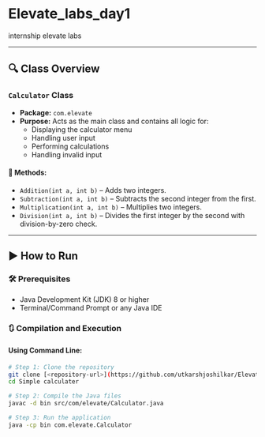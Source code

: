 # Elevate_labs_day1
internship elevate labs 


---

## 🔍 Class Overview

### `Calculator` Class

- **Package:** `com.elevate`
- **Purpose:** Acts as the main class and contains all logic for:
  - Displaying the calculator menu
  - Handling user input
  - Performing calculations
  - Handling invalid input

#### 🔧 Methods:

- `Addition(int a, int b)` – Adds two integers.
- `Subtraction(int a, int b)` – Subtracts the second integer from the first.
- `Multiplication(int a, int b)` – Multiplies two integers.
- `Division(int a, int b)` – Divides the first integer by the second with division-by-zero check.

---

## ▶️ How to Run

### 🛠️ Prerequisites

- Java Development Kit (JDK) 8 or higher
- Terminal/Command Prompt or any Java IDE

### 🔃 Compilation and Execution

#### Using Command Line:

```bash
# Step 1: Clone the repository
git clone [<repository-url>](https://github.com/utkarshjoshilkar/Elevate_labs_day1)
cd Simple calculater

# Step 2: Compile the Java files
javac -d bin src/com/elevate/Calculator.java

# Step 3: Run the application
java -cp bin com.elevate.Calculator
